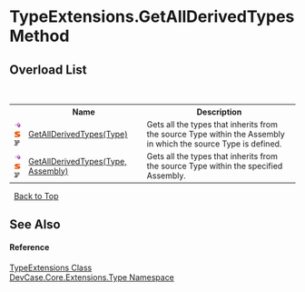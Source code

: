 # TypeExtensions.GetAllDerivedTypes Method 
 


## Overload List
&nbsp;<table><tr><th></th><th>Name</th><th>Description</th></tr><tr><td>![Public method](media/pubmethod.gif "Public method")![Static member](media/static.gif "Static member")![Code example](media/CodeExample.png "Code example")</td><td><a href="M_DevCase_Core_Extensions_Type_TypeExtensions_GetAllDerivedTypes">GetAllDerivedTypes(Type)</a></td><td>
Gets all the types that inherits from the source Type within the Assembly in which the source Type is defined.</td></tr><tr><td>![Public method](media/pubmethod.gif "Public method")![Static member](media/static.gif "Static member")![Code example](media/CodeExample.png "Code example")</td><td><a href="M_DevCase_Core_Extensions_Type_TypeExtensions_GetAllDerivedTypes_1">GetAllDerivedTypes(Type, Assembly)</a></td><td>
Gets all the types that inherits from the source Type within the specified Assembly.</td></tr></table>&nbsp;
<a href="#typeextensions.getallderivedtypes-method">Back to Top</a>

## See Also


#### Reference
<a href="T_DevCase_Core_Extensions_Type_TypeExtensions">TypeExtensions Class</a><br /><a href="N_DevCase_Core_Extensions_Type">DevCase.Core.Extensions.Type Namespace</a><br />